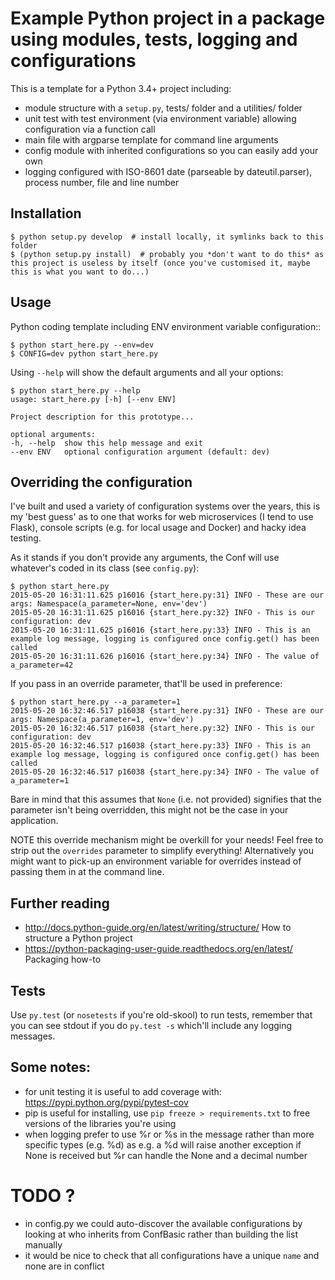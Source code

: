 # Example Python project in a package using modules, tests, logging and configurations

This is a template for a Python 3.4+ project including:

  * module structure with a `setup.py`, tests/ folder and a utilities/ folder
  * unit test with test environment (via environment variable) allowing configuration via a function call
  * main file with argparse template for command line arguments
  * config module with inherited configurations so you can easily add your own
  * logging configured with ISO-8601 date (parseable by dateutil.parser), process number, file and line number

## Installation

    $ python setup.py develop  # install locally, it symlinks back to this folder
    $ (python setup.py install)  # probably you *don't want to do this* as this project is useless by itself (once you've customised it, maybe this is what you want to do...)

## Usage

Python coding template including ENV environment variable configuration::

    $ python start_here.py --env=dev
    $ CONFIG=dev python start_here.py 

Using `--help` will show the default arguments and all your options:

    $ python start_here.py --help
    usage: start_here.py [-h] [--env ENV]

    Project description for this prototype...

    optional arguments:
    -h, --help  show this help message and exit
    --env ENV   optional configuration argument (default: dev)

## Overriding the configuration

I've built and used a variety of configuration systems over the years, this is my 'best guess' as to one that works for web microservices (I tend to use Flask), console scripts (e.g. for local usage and Docker) and hacky idea testing.

As it stands if you don't provide any arguments, the Conf will use whatever's coded in its class (see `config.py`):

    $ python start_here.py 
    2015-05-20 16:31:11.625 p16016 {start_here.py:31} INFO - These are our args: Namespace(a_parameter=None, env='dev')
    2015-05-20 16:31:11.625 p16016 {start_here.py:32} INFO - This is our configuration: dev
    2015-05-20 16:31:11.625 p16016 {start_here.py:33} INFO - This is an example log message, logging is configured once config.get() has been called
    2015-05-20 16:31:11.626 p16016 {start_here.py:34} INFO - The value of a_parameter=42

If you pass in an override parameter, that'll be used in preference:

    $ python start_here.py --a_parameter=1
    2015-05-20 16:32:46.517 p16038 {start_here.py:31} INFO - These are our args: Namespace(a_parameter=1, env='dev')
    2015-05-20 16:32:46.517 p16038 {start_here.py:32} INFO - This is our configuration: dev
    2015-05-20 16:32:46.517 p16038 {start_here.py:33} INFO - This is an example log message, logging is configured once config.get() has been called
    2015-05-20 16:32:46.517 p16038 {start_here.py:34} INFO - The value of a_parameter=1

Bare in mind that this assumes that `None` (i.e. not provided) signifies that the parameter isn't being overridden, this might not be the case in your application.

NOTE this override mechanism might be overkill for your needs! Feel free to strip out the `overrides` parameter to simplify everything! Alternatively you might want to pick-up an environment variable for overrides instead of passing them in at the command line.

## Further reading

  * http://docs.python-guide.org/en/latest/writing/structure/ How to structure a Python project
  * https://python-packaging-user-guide.readthedocs.org/en/latest/ Packaging how-to

## Tests

Use `py.test` (or `nosetests` if you're old-skool) to run tests, remember that you can see stdout if you do `py.test -s` which'll include any logging messages.

## Some notes:

  * for unit testing it is useful to add coverage with: https://pypi.python.org/pypi/pytest-cov
  * pip is useful for installing, use `pip freeze > requirements.txt` to free versions of the libraries you're using
  * when logging prefer to use %r or %s in the message rather than more specific types (e.g. %d) as e.g. a %d will raise another exception if None is received but %r can handle the None and a decimal number

# TODO ?

  * in config.py we could auto-discover the available configurations by looking at who inherits from ConfBasic rather than building the list manually
  * it would be nice to check that all configurations have a unique `name` and none are in conflict
